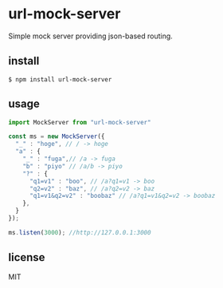 # url-mock-server
Simple mock server providing json-based routing.

## install
```
$ npm install url-mock-server
```

## usage
```js
import MockServer from "url-mock-server"

const ms = new MockServer({
  "_" : "hoge", // / -> hoge
  "a" : {
    "_" : "fuga",// /a -> fuga
    "b" : "piyo" // /a/b -> piyo
    "?" : {
      "q1=v1" : "boo", // /a?q1=v1 -> boo
      "q2=v2" : "baz", // /a?q2=v2 -> baz
      "q1=v1&q2=v2" : "boobaz" // /a?q1=v1&q2=v2 -> boobaz
    },
  }
});

ms.listen(3000); //http://127.0.0.1:3000
```

## license
MIT